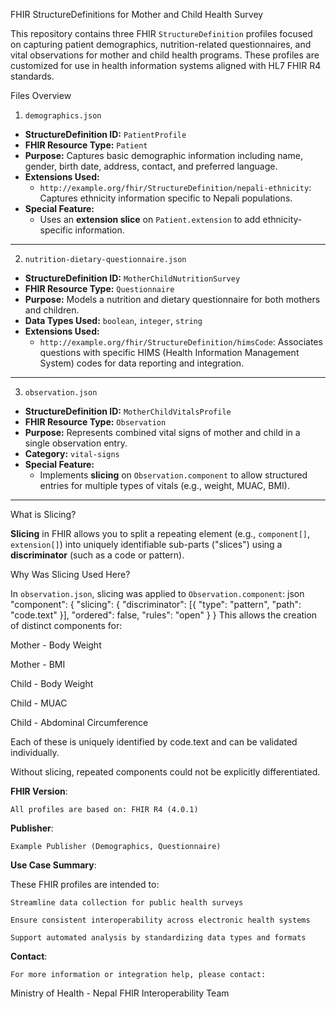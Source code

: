  FHIR StructureDefinitions for Mother and Child Health Survey

This repository contains three FHIR `StructureDefinition` profiles focused on capturing patient demographics, nutrition-related questionnaires, and vital observations for mother and child health programs. These profiles are customized for use in health information systems aligned with HL7 FHIR R4 standards.

 Files Overview

   1. `demographics.json`
- **StructureDefinition ID:** `PatientProfile`
- **FHIR Resource Type:** `Patient`
- **Purpose:** Captures basic demographic information including name, gender, birth date, address, contact, and preferred language.
- **Extensions Used:**
  - `http://example.org/fhir/StructureDefinition/nepali-ethnicity`: Captures ethnicity information specific to Nepali populations.
- **Special Feature:**
  - Uses an **extension slice** on `Patient.extension` to add ethnicity-specific information.

---

  2. `nutrition-dietary-questionnaire.json`
- **StructureDefinition ID:** `MotherChildNutritionSurvey`
- **FHIR Resource Type:** `Questionnaire`
- **Purpose:** Models a nutrition and dietary questionnaire for both mothers and children.
- **Data Types Used:** `boolean`, `integer`, `string`
- **Extensions Used:**
  - `http://example.org/fhir/StructureDefinition/himsCode`: Associates questions with specific HIMS (Health Information Management System) codes for data reporting and integration.

---

  3. `observation.json`
- **StructureDefinition ID:** `MotherChildVitalsProfile`
- **FHIR Resource Type:** `Observation`
- **Purpose:** Represents combined vital signs of mother and child in a single observation entry.
- **Category:** `vital-signs`
- **Special Feature:**
  - Implements **slicing** on `Observation.component` to allow structured entries for multiple types of vitals (e.g., weight, MUAC, BMI).

---

What is Slicing?

**Slicing** in FHIR allows you to split a repeating element (e.g., `component[]`, `extension[]`) into uniquely identifiable sub-parts ("slices") using a **discriminator** (such as a code or pattern).

 Why Was Slicing Used Here?

In `observation.json`, slicing was applied to `Observation.component`:
 json
"component": {
  "slicing": {
    "discriminator": [{ "type": "pattern", "path": "code.text" }],
    "ordered": false,
    "rules": "open"
  }
}
This allows the creation of distinct components for:

Mother - Body Weight

Mother - BMI

Child - Body Weight

Child - MUAC

Child - Abdominal Circumference

Each of these is uniquely identified by code.text and can be validated individually.

Without slicing, repeated components could not be explicitly differentiated.

 **FHIR Version**:
 
`All profiles are based on: FHIR R4 (4.0.1)`

**Publisher**:

`Example Publisher (Demographics, Questionnaire)`

 **Use Case Summary**:
 
These FHIR profiles are intended to:

`Streamline data collection for public health surveys`

`Ensure consistent interoperability across electronic health systems`

`Support automated analysis by standardizing data types and formats`


 **Contact**: 
 
`For more information or integration help, please contact:`

Ministry of Health - Nepal
FHIR Interoperability Team

